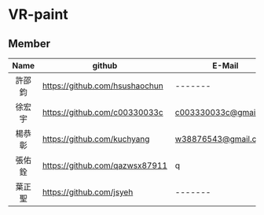 # VR-paint
## Member
| Name  |    github    |E-Mail |
| :---------------: | ------------- |------------- |
| 許邵鈞  | https://github.com/hsushaochun  |------- |
| 徐宏宇  | https://github.com/c00330033c  |c003330033c@gmail.com|
| 楊恭彰  | https://github.com/kuchyang  |w38876543@gmail.com |
| 張佑銓  | https://github.com/qazwsx87911  |q |
| 葉正聖  | https://github.com/jsyeh  |------- |
